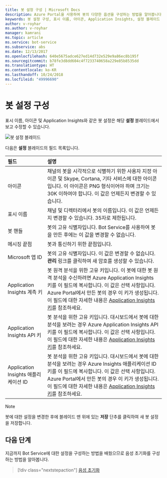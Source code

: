 ```yaml
---
title: 봇 설정 구성 | Microsoft Docs
description: Azure Portal을 사용하여 봇의 다양한 옵션을 구성하는 방법을 알아봅니다.
keywords: 봇 설정 구성, 표시 이름, 아이콘, Application Insights, 설정 블레이드
author: v-royhar
ms.author: v-royhar
manager: kamrani
ms.topic: article
ms.service: bot-service
ms.subservice: abs
ms.date: 12/13/2017
ms.openlocfilehash: 640e5675adce627ed14d732e529e9a86ec8b195f
ms.sourcegitcommit: b78fe3d8dd604c4f7233740658a229e85b8535dd
ms.translationtype: HT
ms.contentlocale: ko-KR
ms.lasthandoff: 10/24/2018
ms.locfileid: "49996690"
---
```

# <a name="configure-bot-settings"></a>봇 설정 구성

표시 이름, 아이콘 및 Application Insights와 같은 봇 설정은 해당 **설정** 블레이드에서 보고 수정할 수 있습니다.

![봇 설정 블레이드](~/media/bot-service-portal-configure-settings/bot-settings-blade.png)

다음은 **설정** 블레이드의 필드 목록입니다.

| 필드 | 설명 |
| :---  | :---        |
| 아이콘 | 채널의 봇을 시각적으로 식별하기 위한 사용자 지정 아이콘 및 Skype, Cortana, 기타 서비스에 대한 아이콘입니다. 이 아이콘은 PNG 형식이어야 하며 크기는 30K 이하여야 합니다. 이 값은 언제든지 변경할 수 있습니다. |
| 표시 이름 | 채널 및 디렉터리에서 봇의 이름입니다. 이 값은 언제든지 변경할 수 있습니다. 35자로 제한됩니다. |
| 봇 핸들 | 봇의 고유 식별자입니다. Bot Service를 사용하여 봇을 만든 후에는 이 값을 변경할 수 없습니다. |
| 메시징 끝점 | 봇과 통신하기 위한 끝점입니다. |
| Microsoft 앱 ID | 봇의 고유 식별자입니다. 이 값은 변경할 수 없습니다. **관리** 링크를 클릭하여 새 암호를 생성할 수 있습니다. |
| Application Insights 계측 키 | 봇 원격 분석을 위한 고유 키입니다. 이 봇에 대한 봇 원격 분석을 수신하려면 Azure Application Insights 키를 이 필드에 복사합니다. 이 값은 선택 사항입니다. Azure Portal에서 만든 봇의 경우 이 키가 생성됩니다. 이 필드에 대한 자세한 내용은 [Application Insights 키](~/bot-service-resources-app-insights-keys.md)를 참조하세요. |
| Application Insights API 키 | 봇 분석을 위한 고유 키입니다. 대시보드에서 봇에 대한 분석을 보려는 경우 Azure Application Insights API 키를 이 필드에 복사합니다. 이 값은 선택 사항입니다. 이 필드에 대한 자세한 내용은 [Application Insights 키](~/bot-service-resources-app-insights-keys.md)를 참조하세요. |
| Application Insights 애플리케이션 ID | 봇 분석을 위한 고유 키입니다. 대시보드에서 봇에 대한 분석을 보려는 경우 Azure Insights 애플리케이션 ID 키를 이 필드에 복사합니다. 이 값은 선택 사항입니다. Azure Portal에서 만든 봇의 경우 이 키가 생성됩니다. 이 필드에 대한 자세한 내용은 [Application Insights 키](~/bot-service-resources-app-insights-keys.md)를 참조하세요. |

> [!NOTE]
> 봇에 대한 설정을 변경한 후에 블레이드 맨 위에 있는 **저장** 단추를 클릭하여 새 봇 설정을 저장합니다.

## <a name="next-steps"></a>다음 단계
지금까지 Bot Service에 대한 설정을 구성하는 방법을 배웠으므로 음성 초기화를 구성하는 방법을 알아봅니다.
> [!div class="nextstepaction"]
> [음성 초기화](bot-service-manage-speech-priming.md)